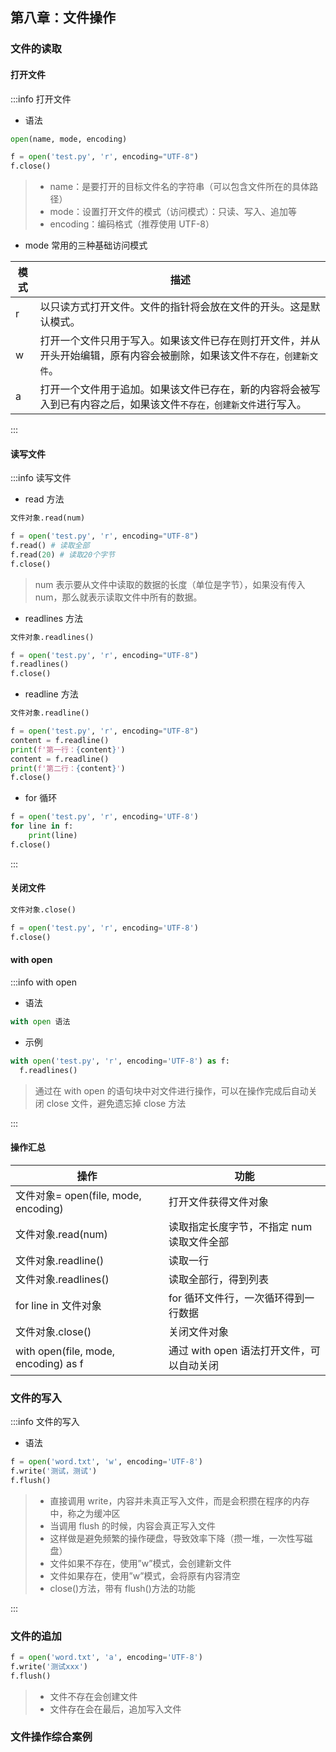 ## 第八章：文件操作

### 文件的读取

#### 打开文件

:::info 打开文件

- 语法

```python
open(name, mode, encoding)

f = open('test.py', 'r', encoding="UTF-8")
f.close()
```

> - name：是要打开的目标文件名的字符串（可以包含文件所在的具体路径）
> - mode：设置打开文件的模式（访问模式）：只读、写入、追加等
> - encoding：编码格式（推荐使用 UTF-8）

- mode 常用的三种基础访问模式

| 模式 | 描述                                                                                                                     |
| ---- | ------------------------------------------------------------------------------------------------------------------------ |
| r    | 以只读方式打开文件。文件的指针将会放在文件的开头。这是默认模式。                                                         |
| w    | 打开一个文件只用于写入。如果该文件已存在则打开文件，并从开头开始编辑，原有内容会被删除，如果该文件`不存在，创建新文件`。 |
| a    | 打开一个文件用于追加。如果该文件已存在，新的内容将会被写入到已有内容之后，如果该文件`不存在，创建新文件`进行写入。       |

:::

#### 读写文件

:::info 读写文件

- read 方法

```python
文件对象.read(num)

f = open('test.py', 'r', encoding="UTF-8")
f.read() # 读取全部
f.read(20) # 读取20个字节
f.close()
```

> num 表示要从文件中读取的数据的长度（单位是字节），如果没有传入 num，那么就表示读取文件中所有的数据。

- readlines 方法

```python
文件对象.readlines()

f = open('test.py', 'r', encoding="UTF-8")
f.readlines()
f.close()
```

- readline 方法

```python
文件对象.readline()

f = open('test.py', 'r', encoding="UTF-8")
content = f.readline()
print(f'第一行：{content}')
content = f.readline()
print(f'第二行：{content}')
f.close()
```

- for 循环

```python
f = open('test.py', 'r', encoding='UTF-8')
for line in f:
    print(line)
f.close()
```

:::

#### 关闭文件

```python
文件对象.close()

f = open('test.py', 'r', encoding='UTF-8')
f.close()
```

#### with open

:::info with open

- 语法

```python
with open 语法
```

- 示例

```python
with open('test.py', 'r', encoding='UTF-8') as f:
  f.readlines()
```

> 通过在 with open 的语句块中对文件进行操作，可以在操作完成后自动关闭 close 文件，避免遗忘掉 close 方法

:::

#### 操作汇总

| 操作                                 | 功能                                      |
| ------------------------------------ | ----------------------------------------- |
| 文件对象= open(file, mode, encoding) | 打开文件获得文件对象                      |
| 文件对象.read(num)                   | 读取指定长度字节，不指定 num 读取文件全部 |
| 文件对象.readline()                  | 读取一行                                  |
| 文件对象.readlines()                 | 读取全部行，得到列表                      |
| for line in 文件对象                 | for 循环文件行，一次循环得到一行数据      |
| 文件对象.close()                     | 关闭文件对象                              |
| with open(file, mode, encoding) as f | 通过 with open 语法打开文件，可以自动关闭 |

### 文件的写入

:::info 文件的写入

- 语法

```python
f = open('word.txt', 'w', encoding='UTF-8')
f.write('测试，测试')
f.flush()
```

> - 直接调用 write，内容并未真正写入文件，而是会积攒在程序的内存中，称之为缓冲区
> - 当调用 flush 的时候，内容会真正写入文件
> - 这样做是避免频繁的操作硬盘，导致效率下降（攒一堆，一次性写磁盘）
> - 文件如果不存在，使用”w”模式，会创建新文件
> - 文件如果存在，使用”w”模式，会将原有内容清空
> - close()方法，带有 flush()方法的功能

:::

### 文件的追加

```python
f = open('word.txt', 'a', encoding='UTF-8')
f.write('测试xxx')
f.flush()
```

> - 文件不存在会创建文件
> - 文件存在会在最后，追加写入文件

### 文件操作综合案例
